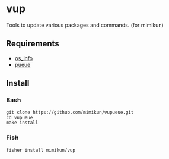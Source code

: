 # vup

Tools to update various packages and commands. (for mimikun)

## Requirements

- [os_info](https://github.com/stanislav-tkach/os_info)
- [pueue](https://github.com/Nukesor/pueue)

## Install

### Bash

```shell
git clone https://github.com/mimikun/vupueue.git
cd vupueue
make install
```

### Fish

```shell
fisher install mimikun/vup
```
